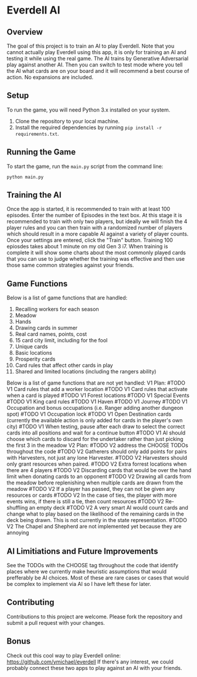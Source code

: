Everdell AI
============

Overview
--------
The goal of this project is to train an AI to play Everdell. Note that you cannot actually play Everdell using this app, it is only for training an AI and testing it while using the real game. The AI trains by Generative Adversarial play against another AI. Then you can switch to test mode where you tell the AI what cards are on your board and it will recommend a best course of action. No expansions are included.

Setup
-----
To run the game, you will need Python 3.x installed on your system.

1. Clone the repository to your local machine.
2. Install the required dependencies by running `pip install -r requirements.txt`.

Running the Game
----------------
To start the game, run the `main.py` script from the command line:

```
python main.py
```

Training the AI
---------------
Once the app is started, it is recommended to train with at least 100 episodes.
Enter the number of Episodes in the text box.
At this stage it is recommended to train with only two players, but ideally we will finish the 4 player rules and you can then train with a randomized number of players which should result in a more capable AI against a variety of player counts.
Once your settings are entered, click the "Train" button.
Training 100 epiosdes takes about 1 minute on my old Gen 3 i7.
When training is complete it will show some charts about the most commonly played cards that you can use to judge whether the training was effective and then use those same common strategies against your friends. 

Game Functions
---------------
Below is a list of game functions that are handled:

1. Recalling workers for each season
2. Meadow
3. Hands
4. Drawing cards in summer
5. Real card names, points, cost
6. 15 card city limit, including for the fool
7. Unique cards
8. Basic locations
9. Prosperity cards
10. Card rules that affect other cards in play
11. Shared and limited locations (including the rangers ability)

Below is a list of game functions that are not yet handled:
V1 Plan:
#TODO V1 Card rules that add a worker location
#TODO V1 Card rules that activate when a card is played
#TODO V1 Forest locations
#TODO V1 Special Events
#TODO V1 King card rules
#TODO V1 Haven
#TODO V1 Journey
#TODO V1 Occupation and bonus occupations (i.e. Ranger adding another dungeon spot)
#TODO V1 Occupation lock
#TODO V1 Open Destination cards (currently the available action is only added for cards in the player's own city)
#TODO V1 When testing, pause after each draw to select the correct cards into all positions and wait for a continue button
#TODO V1 AI should choose which cards to discard for the undertaker rather than just picking the first 3 in the meadow
V2 Plan:
#TODO V2 address the CHOOSE TODOs throughout the code
#TODO V2 Gatherers should only add points for pairs with Harvesters, not just any lone Harvester.
#TODO V2 Harvesters should only grant resources when paired.
#TODO V2 Extra forrest locations when there are 4 players
#TODO V2 Discarding cards that would be over the hand limit when donating cards to an opponent
#TODO V2 Drawing all cards from the meadow before replenishing when multiple cards are drawn from the meadow
#TODO V2 If a player has passed, they can not be given any resources or cards
#TODO V2 In the case of ties, the player with more events wins, if there is still a tie, then count resources
#TODO V2 Re-shuffling an empty deck
#TODO V2 A very smart AI would count cards and change what to play based on the likelihood of the remaining cards in the deck being drawn. This is not currently in the state representation.
#TODO V2 The Chapel and Shepherd are not implemented yet because they are annoying

AI Limitiations and Future Improvements
---------------
See the TODOs with the CHOOSE tag throughout the code that identify places where we currently make heuristic assumptions that would prefferably be AI choices. Most of these are rare cases or cases that would be complex to implement via AI so I have left these for later.

Contributing
------------
Contributions to this project are welcome. Please fork the repository and submit a pull request with your changes.

Bonus
------------
Check out this cool way to play Everdell online: https://github.com/ymichael/everdell
If there's any interest, we could probably connect these two apps to play against an AI with your friends. 
